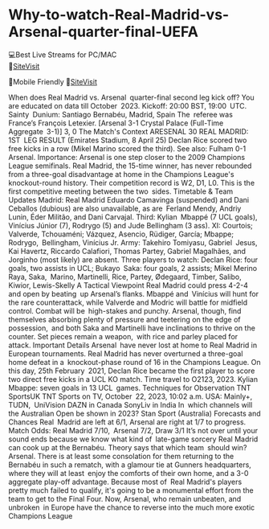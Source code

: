 # Why-to-watch-Real-Madrid-vs-Arsenal-quarter-final-UEFA


💻Best Live Streams for PC/MAC  
🔴[SiteVisit](https://rb.gy/pisxt3)

📲Mobile  Friendly
🔴[SiteVisit](https://rb.gy/pisxt3)


When does Real Madrid vs. Arsenal quarter-final second leg kick off?
You are educated on data till October 2023.
Kickoff: 20:00 BST, 19:00 UTC.
Sainty Dunium: Santiago Bernabéu, Madrid, Spain
The referee was France’s François Letexier.
[Arsenal 3-1 Crystal Palace (Full-Time Aggregate 3-1)] 3, 0
The Match's Context
ARESENAL 30 REAL MADRID: 1ST LEG RESULT (Emirates Stadium, 8 April 25)
Declan Rice scored two free kicks in a row (Mikel Marino scored the third).
See also: Fulham 0-1 Arsenal. Importance: Arsenal is one step closer to the 2009 Champions League semifinals. Real Madrid, the 15-time winner, has never rebounded from a three-goal disadvantage at home in the Champions League's knockout-round history.
Their competition record is W2, D1, L0. This is the first competitive meeting between the two sides.
Timetable & Team Updates
Madrid: Real Madrid
Eduardo Camavinga (suspended) and Dani Ceballos (dubious) are also unavailable, as are Ferland Mendy, Andriy Lunin, Éder Militão, and Dani Carvajal.
Third: Kylian Mbappé (7 UCL goals), Vinícius Júnior (7), Rodrygo (5) and Jude Bellingham (3 ass).
XI: Courtois; Valverde, Tchouaméni; Vázquez, Asencio, Rüdiger, García; Mbappe; Rodrygo, Bellingham, Vinícius Jr.
Army:
Takehiro Tomiyasu, Gabriel Jesus, Kai Havertz, Riccardo Calafiori, Thomas Partey, Gabriel Magalhães, and Jorginho (most likely) are absent.
Three players to watch: Declan Rice: four goals, two assists in UCL; Bukayo Saka: four goals, 2 assists; Mikel Merino
Raya, Saka, Marino, Martinelli, Rice, Partey, Ødegaard, Timber, Salibo, Kiwior, Lewis-Skelly
A Tactical Viewpoint
Real Madrid could press 4-2-4 and open by beating up Arsenal’s flanks. Mbappé and Vinícius will hunt for the rare counterattack, while Valverde and Modric will battle for midfield control. Combat will be high-stakes and punchy.
Arsenal, though, find themselves absorbing plenty of pressure and teetering on the edge of possession, and both Saka and Martinelli have inclinations to thrive on the counter. Set pieces remain a weapon, with rice and parley placed for attack.
Important Details
Arsenal have never lost at home to Real Madrid in European tournaments.
Real Madrid has never overturned a three-goal home defeat in a knockout-phase round of 16 in the Champions League.
On this day, 25th February 2021, Declan Rice became the first player to score two direct free kicks in a UCL KO match. Time travel to O2123, 2023.
Kylian Mbappe: seven goals in 13 UCL games.
Techniques for Observation
TNT SportsUK TNT Sports on TV, October 22, 2023, 10:02 a.m.
USA: Mainly+, TUDN, UniVision
DAZN in Canada
SonyLiv in India
In which channels will the Australian Open be shown in 2023? Stan Sport (Australia)
Forecasts and Chances
Real Madrid are left at 6/1, Arsenal are right at 1/7 to progress.
Match Odds: Real Madrid 7/10, Arsenal 7/2, Draw 3/1
It’s not over until your sound ends because we know what kind of late-game sorcery Real Madrid can cook up at the Bernabéu. Theory says that which team should win? Arsenal.
There is at least some consolation for them returning to the Bernabéu in such a rematch, with a glamour tie at Gunners headquarters, where they will at least enjoy the comforts of their own home, and a 3-0 aggregate play-off advantage. Because most of Real Madrid's players pretty much failed to qualify, it's going to be a monumental effort from the team to get to the Final Four. Now, Arsenal, who remain unbeaten, and unbroken in Europe have the chance to reverse into the much more exotic Champions League 
